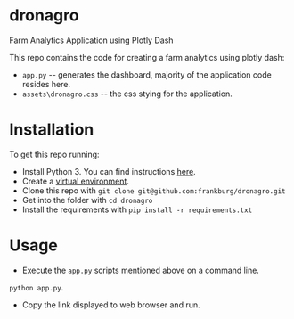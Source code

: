 # dronagro
Farm Analytics Application using Plotly Dash


This repo contains the code for creating a farm analytics using plotly dash:

* `app.py` -- generates the dashboard, majority of the application code resides here.
* `assets\dronagro.css` -- the css stying for the application.

# Installation

To get this repo running:

* Install Python 3.  You can find instructions [here](https://wiki.python.org/moin/BeginnersGuide/Download).
* Create a [virtual environment](https://docs.python.org/3/library/venv.html).
* Clone this repo with `git clone git@github.com:frankburg/dronagro.git`
* Get into the folder with `cd dronagro`
* Install the requirements with `pip install -r requirements.txt`

# Usage

* Execute the `app.py` scripts mentioned above on a command line.

 `python app.py`.
 
 * Copy the link displayed  to web browser and run.

